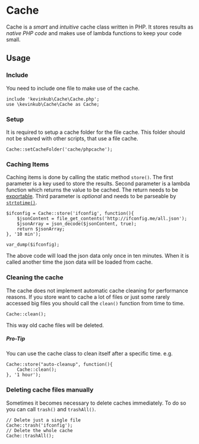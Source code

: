 Cache
=====

Cache is a *smart* and *intuitive* cache class written in PHP. It stores results as *native PHP code* and makes use of lambda functions to keep your code small.

Usage
-----

### Include

You need to include one file to make use of the cache.

    include 'kevinkub\Cache\Cache.php';
    use \kevinkub\Cache\Cache as Cache;


### Setup

It is required to setup a cache folder for the file cache. This folder should not
be shared with other scripts, that use a file cache.

    Cache::setCacheFolder('cache/phpcache');


### Caching Items

Caching items is done by calling the static method `store()`. The first parameter
is a key used to store the results. Second parameter is a lambda function which
returns the value to be cached. The return needs to be [exportable](http://php.net/var_export).
Third parameter is *optional* and needs to be parseable by [`strtotime()`](http://php.net/strtotime).

    $ifconfig = Cache::store('ifconfig', function(){
        $jsonContent = file_get_contents('http://ifconfig.me/all.json');
        $jsonArray = json_decode($jsonContent, true);
        return $jsonArray;
    }, '10 min');

    var_dump($ifconfig);

The above code will load the json data only once in ten minutes. When it is called another time the json data will be loaded from cache.


### Cleaning the cache

The cache does not implement automatic cache cleaning for performance reasons.
If you store want to cache a lot of files or just some rarely accessed big files
you should call the `clean()` function from time to time.

    Cache::clean();

This way old cache files will be deleted.


##### Pro-Tip

You can use the cache class to clean itself after a specific time. e.g.

    Cache::store("auto-cleanup", function(){
        Cache::clean();
    }, '1 hour');


### Deleting cache files manually

Sometimes it becomes necessary to delete caches immediately. To do so you can call
`trash()` and `trashAll()`.

    // Delete just a single file
    Cache::trash('ifconfig');
    // Delete the whole cache
    Cache::trashAll();

